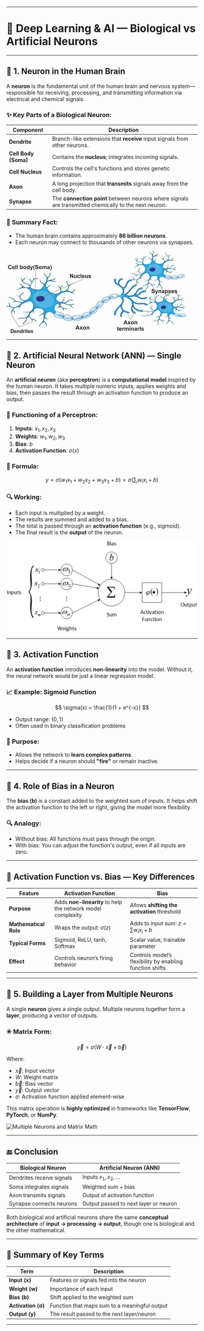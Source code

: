 
---

# 🧠 Deep Learning & AI — Biological vs Artificial Neurons

---

## 🔹 1. Neuron in the Human Brain

A **neuron** is the fundamental unit of the human brain and nervous system—responsible for receiving, processing, and transmitting information via electrical and chemical signals.

### ✨ Key Parts of a Biological Neuron:

| Component            | Description                                                                                           |
| -------------------- | ----------------------------------------------------------------------------------------------------- |
| **Dendrite**         | Branch-like extensions that **receive** input signals from other neurons.                             |
| **Cell Body (Soma)** | Contains the **nucleus**; integrates incoming signals.                                                |
| **Cell Nucleus**     | Controls the cell's functions and stores genetic information.                                         |
| **Axon**             | A long projection that **transmits** signals away from the cell body.                                 |
| **Synapse**          | The **connection point** between neurons where signals are transmitted chemically to the next neuron. |

### 🧬 Summary Fact:

* The human brain contains approximately **86 billion neurons**.
* Each neuron may connect to thousands of other neurons via synapses.

![Biological Neuron](https://github.com/Mahfuzar148/Machine-Learning-and-Deep-learning/raw/main/Deep%20Learning/Biological%20neuron.png)

---

## 🔹 2. Artificial Neural Network (ANN) — Single Neuron

An **artificial neuron** (aka **perceptron**) is a **computational model** inspired by the human neuron. It takes multiple numeric inputs, applies weights and bias, then passes the result through an activation function to produce an output.

### 🧮 Functioning of a Perceptron:

1. **Inputs**: $x_1, x_2, x_3$
2. **Weights**: $w_1, w_2, w_3$
3. **Bias**: $b$
4. **Activation Function**: $\sigma(x)$

### 🔢 Formula:

$$
y = \sigma(w_1x_1 + w_2x_2 + w_3x_3 + b) = \sigma\left(\sum_{i} w_i x_i + b \right)
$$

### 🔍 Working:

* Each input is multiplied by a weight.
* The results are summed and added to a bias.
* The total is passed through an **activation function** (e.g., sigmoid).
* The final result is the **output** of the neuron.

![Artificial Neuron Structure](https://github.com/Mahfuzar148/Machine-Learning-and-Deep-learning/raw/main/Deep%20Learning/artificial%20neuron.png)

---

## 🔹 3. Activation Function

An **activation function** introduces **non-linearity** into the model. Without it, the neural network would be just a linear regression model.

### 📈 Example: Sigmoid Function

$$
\sigma(x) = \frac{1}{1 + e^{-x}}
$$

* Output range: $(0, 1)$
* Often used in binary classification problems

### 🧠 Purpose:

* Allows the network to **learn complex patterns**.
* Helps decide if a neuron should **"fire"** or remain inactive.

---

## 🔹 4. Role of Bias in a Neuron

The **bias (b)** is a constant added to the weighted sum of inputs. It helps shift the activation function to the left or right, giving the model more flexibility.

### 🔍 Analogy:

* Without bias: All functions must pass through the origin.
* With bias: You can adjust the function's output, even if all inputs are zero.

---

## 🔄 Activation Function vs. Bias — Key Differences

| Feature               | **Activation Function**                                     | **Bias**                                                 |
| --------------------- | ----------------------------------------------------------- | -------------------------------------------------------- |
| **Purpose**           | Adds **non-linearity** to help the network model complexity | Allows **shifting the activation** threshold             |
| **Mathematical Role** | Wraps the output: $\sigma(z)$                               | Adds to input sum: $z = \sum w_i x_i + b$                |
| **Typical Forms**     | Sigmoid, ReLU, tanh, Softmax                                | Scalar value, trainable parameter                        |
| **Effect**            | Controls neuron’s firing behavior                           | Controls model’s flexibility by enabling function shifts |

---

## 🔹 5. Building a Layer from Multiple Neurons

A single **neuron** gives a single output. Multiple neurons together form a **layer**, producing a vector of outputs.

### ✳️ Matrix Form:

$$
\vec{y} = \sigma(W \cdot \vec{x} + \vec{b})
$$

Where:

* $\vec{x}$: Input vector
* $W$: Weight matrix
* $\vec{b}$: Bias vector
* $\vec{y}$: Output vector
* $\sigma$: Activation function applied element-wise

This matrix operation is **highly optimized** in frameworks like **TensorFlow**, **PyTorch**, or **NumPy**.

![Multiple Neurons and Matrix Math](https://github.com/Mahfuzar148/Machine-Learning-and-Deep-learning/raw/main/Deep%20Learning/ANN%20Layer%20Matrix.png)

---

## 🔚 Conclusion

| Biological Neuron         | Artificial Neuron (ANN)               |
| ------------------------- | ------------------------------------- |
| Dendrites receive signals | Inputs $x_1, x_2, \ldots$             |
| Soma integrates signals   | Weighted sum + bias                   |
| Axon transmits signals    | Output of activation function         |
| Synapse connects neurons  | Output passed to next layer or neuron |

Both biological and artificial neurons share the same **conceptual architecture** of **input → processing → output**, though one is biological and the other mathematical.

---

## 📌 Summary of Key Terms

| Term               | Description                                   |
| ------------------ | --------------------------------------------- |
| **Input (x)**      | Features or signals fed into the neuron       |
| **Weight (w)**     | Importance of each input                      |
| **Bias (b)**       | Shift applied to the weighted sum             |
| **Activation (σ)** | Function that maps sum to a meaningful output |
| **Output (y)**     | The result passed to the next layer/neuron    |

---


